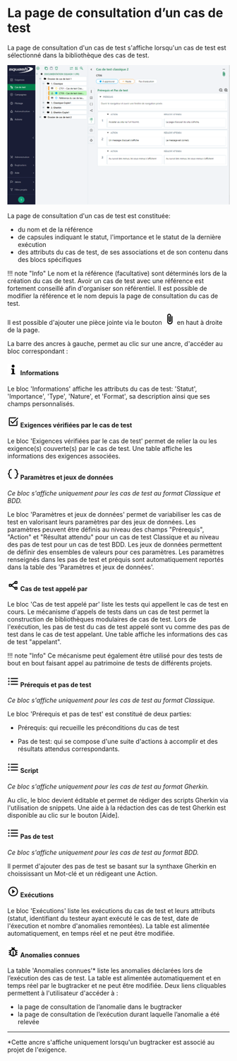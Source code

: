 # La page de consultation d’un cas de test


La page de consultation d'un cas de test s'affiche lorsqu'un cas de test est sélectionné dans la bibliothèque des cas de test.

![Consultation d'un cas de test](resources/Consultation_cas_de_test_classiqueFR.png)

La page de consultation d'un cas de test est constituée:
-   du nom et de la référence
-   de capsules indiquant le statut, l'importance et le statut de la dernière exécution
-   des attributs du cas de test, de ses associations et de son contenu dans des blocs spécifiques

!!! note "Info"
	Le nom et la référence (facultative) sont déterminés lors de la création du cas de test. Avoir un cas de test avec une référence est fortement conseillé afin d'organiser son référentiel. Il est possible de modifier la référence et le nom depuis la page de consultation du cas de test.

Il est possible d'ajouter une pièce jointe via le bouton ![Ajouter une pièce-jointe](resources/add_attachments.png) en haut à droite de la page.

La barre des ancres à gauche, permet au clic sur une ancre, d'accéder au bloc correspondant :

#### ![Ancre Informations](resources/information.png) Informations

Le bloc 'Informations' affiche les attributs du cas de test: 'Statut', 'Importance', 'Type', 'Nature', et 'Format', sa description ainsi que ses champs personnalisés.

#### ![Ancre Exigences vérifiées par le cas de test](resources/verified_requirement.png) Exigences vérifiées par le cas de test

Le bloc 'Exigences vérifiées par le cas de test' permet de relier la ou les exigence(s) couverte(s) par le cas de test. Une table affiche les informations des exigences associées.

#### ![Ancre Paramètres et jeux de données](resources/param_datasets.png) Paramètres et jeux de données
*Ce bloc s'affiche uniquement pour les cas de test au format Classique et BDD.*

Le bloc 'Paramètres et jeux de données' permet de variabiliser les cas de test en valorisant leurs paramètres par des jeux de données. Les paramètres peuvent être définis au niveau des champs "Prérequis", "Action" et "Résultat attendu" pour un cas de test Classique et au niveau des pas de test pour un cas de test BDD. Les jeux de données permettent de définir des ensembles de valeurs pour ces paramètres. Les paramètres renseignés dans les pas de test et préquis sont automatiquement reportés dans la table des 'Paramètres et jeux de données'. 

#### ![Ancre Cas de test appelé par](resources/called_testcase.png) Cas de test appelé par

Le bloc 'Cas de test appelé par' liste les tests qui appellent le cas de test en cours. Le mécanisme d'appels de tests dans un cas de test permet la construction de bibliothèques modulaires de cas de test. Lors de l'exécution, les pas de test du cas de test appelé sont vu comme des pas de test dans le cas de test appelant. Une table affiche les informations des cas de test "appelant".

!!! note "Info"
	Ce mécanisme peut également être utilisé pour des tests de bout en bout faisant appel au patrimoine de tests de différents projets.

#### ![Ancre Prérequis et pas de test](resources/list.png) Prérequis et pas de test
*Ce bloc s'affiche uniquement pour les cas de test au format Classique.*

Le bloc 'Prérequis et pas de test' est constitué de deux parties:

- Prérequis: qui recueille les préconditions du cas de test

- Pas de test: qui se compose d'une suite d'actions à accomplir et des résultats attendus correspondants. 

#### ![Ancre Prérequis et pas de test](resources/list.png) Script
*Ce bloc s'affiche uniquement pour les cas de test au format Gherkin.* 

Au clic, le bloc devient éditable et permet de rédiger des scripts Gherkin via l'utilisation de snippets. 
Une aide à la rédaction des cas de test Gherkin est disponible au clic sur le bouton [Aide]. 

#### ![Ancre Prérequis et pas de test](resources/list.png) Pas de test
*Ce bloc s'affiche uniquement pour les cas de test au format BDD.*

Il permet d'ajouter des pas de test se basant sur la synthaxe Gherkin en choississant un Mot-clé et un rédigeant une Action.

#### ![Ancre exécutions](resources/play.png) Exécutions

Le bloc 'Exécutions' liste les exécutions du cas de test et leurs attributs (statut, identifiant du testeur ayant exécuté le cas de test, date de l'éxecution et nombre d'anomalies remontées). La table est alimentée automatiquement, en temps réel et ne peut être modifiée.

#### ![Ancre Anomalies connues](resources/bug.png) Anomalies connues

La table 'Anomalies connues'* liste les anomalies déclarées lors de l’exécution des cas de test. La table est alimentée automatiquement et en temps réel par le bugtracker et ne peut être modifiée. Deux liens cliquables permettent à l'utilisateur d'accéder à :

-   la page de consultation de l’anomalie dans le bugtracker
-   la page de consultation de l’exécution durant laquelle l’anomalie a été relevée

---
*Cette ancre s'affiche uniquement lorsqu'un bugtracker est associé au projet de l'exigence.

